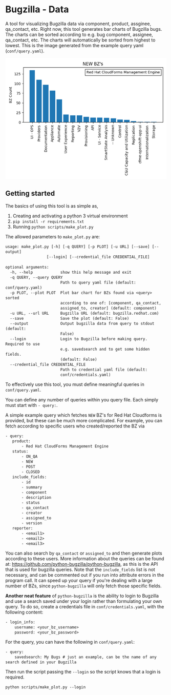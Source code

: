 Bugzilla - Data
===============
A tool for visualizing Bugzilla data via component, product, assginee, qa_contact, etc.
Right now, this tool generates bar charts of Bugzilla bugs.
The charts can be sorted according to e.g. bug component, assignee, qa_contact, etc.
The charts will automatically be sorted from highest to lowest. This is the image generated
from the example query yaml (`conf/query.yaml`).

![Alt text](images/example1.png?raw=true)

Getting started
---------------

The basics of using this tool is as simple as,
1) Creating and activating a python 3 virtual environment
2) `pip install -r requirements.txt`
3) Running `python scripts/make_plot.py`

The allowed parameters to `make_plot.py`  are:
```
usage: make_plot.py [-h] [-q QUERY] [-p PLOT] [-u URL] [--save] [--output]
                  [--login] [--credential_file CREDENTIAL_FILE]

optional arguments:
  -h, --help            show this help message and exit
  -q QUERY, --query QUERY
                        Path to query yaml file (default: conf/query.yaml)
  -p PLOT, --plot PLOT  Plot bar chart for BZs found via <query> sorted
                        according to one of: [component, qa_contact,
                        assigned_to, creator] (default: component)
  -u URL, --url URL     Bugzilla URL (default: bugzilla.redhat.com)
  --save                Save the plot (default: False)
  --output              Output bugzilla data from query to stdout (default:
                        False)
  --login               Login to Bugzilla before making query. Required to use
                        e.g. savedsearch and to get some hidden fields.
                        (default: False)
  --credential_file CREDENTIAL_FILE
                        Path to credential yaml file (default:
                        conf/credentials.yaml)

```
To effectively use this tool, you must define meaningful queries in `conf/query.yaml`.

You can define
 any number of queries within you query file. Each simply must start with `- query:`.


 A simple example query which fetches `NEW` BZ's for Red Hat Cloudforms is provided,
 but these can be much more complicated. For example, you can fetch according to specific users
 who created/reported the BZ via
 ```yaml,
 - query:
    product:
        - Red Hat CloudForms Management Engine
    status:
        - ON_QA
        - NEW
        - POST
        - CLOSED
    include_fields:
        - id
        - summary
        - component
        - description
        - status
        - qa_contact
        - creator
        - assigned_to
        - version
    reporter:
        - <email1>
        - <email2>
        - <email3>
 ```
 You can also search by `qa_contact` or `assigned_to` and then generate plots according to
 these users. More information about the queries can be found at:
 https://github.com/python-bugzilla/python-bugzilla,
as this is the API that is used for bugzilla queries. Note that the `include_fields` list is
not necessary, and can be commented out if you run into attribute errors in the program call.
It can speed up your query if you're dealing with a large number of BZs, since `python-bugzilla`
will only fetch those specific fields.

**Another neat feature** of `python-bugzilla` is the ability to login to Bugzilla and use
a search saved under your login rather than formulating your own query. To do so, create a
credentials file in `conf/credentials.yaml`, with the following content:
```yaml,
- login_info:
    username: <your_bz_username>
    password: <your_bz_password>
```
For the query, you can have the following in `conf/query.yaml`:
```yaml,
- query:
    savedsearch: My Bugs # just an example, can be the name of any search defined in your Bugzilla
```
Then run the script passing the `--login` so the script knows that a login is required.
```
python scripts/make_plot.py --login
```
